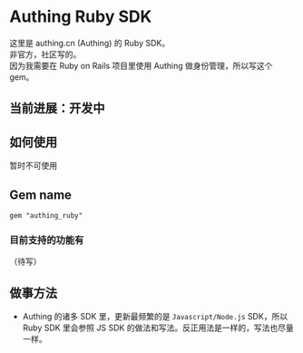 # Authing Ruby SDK
这里是 authing.cn (Authing) 的 Ruby SDK。    
非官方，社区写的。     
因为我需要在 Ruby on Rails 项目里使用 Authing 做身份管理，所以写这个 gem。

## 当前进展：开发中

## 如何使用
暂时不可使用

## Gem name
```
gem "authing_ruby"
```
### 目前支持的功能有
（待写）

## 做事方法
* Authing 的诸多 SDK 里，更新最频繁的是 `Javascript/Node.js` SDK，所以 Ruby SDK 里会参照 JS SDK 的做法和写法。反正用法是一样的，写法也尽量一样。
